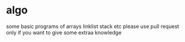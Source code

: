 # algo
some basic programs of arrays linklist stack etc
please use pull request only if you want to give some extraa knowledge
